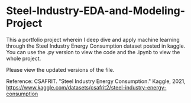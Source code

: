 # Steel-Industry-EDA-and-Modeling-Project
This a portfolio project wherein I deep dive and apply machine learning through the Steel Industry Energy Consumption dataset posted in kaggle. 
You can use the .py version to view the code and the .ipynb to view the whole project.

Please view the updated versions of the file. 

Reference: 
CSAFRIT. "Steel Industry Energy Consumption." Kaggle, 2021, 
https://www.kaggle.com/datasets/csafrit2/steel-industry-energy-consumption
